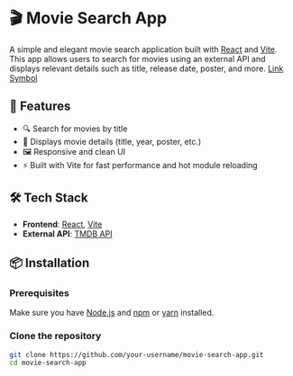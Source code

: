 # 🎬 Movie Search App

A simple and elegant movie search application built with [React](https://reactjs.org/) and [Vite](https://vitejs.dev/). This app allows users to search for movies using an external API and displays relevant details such as title, release date, poster, and more.
[Link Symbol](https://moviesearch24.netlify.app/)

## 🚀 Features

- 🔍 Search for movies by title
- 📅 Displays movie details (title, year, poster, etc.)
- 🖼 Responsive and clean UI
- ⚡ Built with Vite for fast performance and hot module reloading

## 🛠 Tech Stack

- **Frontend**: [React](https://reactjs.org/), [Vite](https://vitejs.dev/)
- **External API**: [TMDB API](https://www.tmdb.com/) 

## 📦 Installation

### Prerequisites

Make sure you have [Node.js](https://nodejs.org/) and [npm](https://www.npmjs.com/) or [yarn](https://yarnpkg.com/) installed.

### Clone the repository

```bash
git clone https://github.com/your-username/movie-search-app.git
cd movie-search-app
